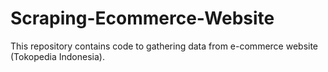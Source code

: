 # Scraping-Ecommerce-Website
This repository contains code to gathering data from e-commerce website (Tokopedia Indonesia). 
